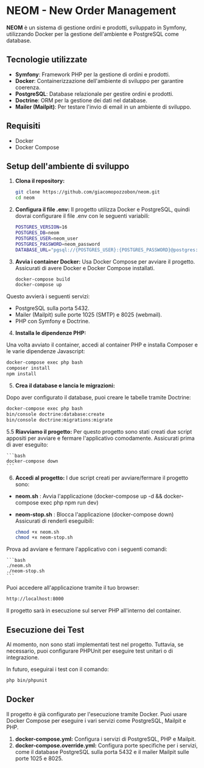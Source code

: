 # NEOM - New Order Management

**NEOM** è un sistema di gestione ordini e prodotti, sviluppato in Symfony, utilizzando Docker per la gestione dell'ambiente e PostgreSQL come database.

## Tecnologie utilizzate
- **Symfony**: Framework PHP per la gestione di ordini e prodotti.
- **Docker**: Containerizzazione dell'ambiente di sviluppo per garantire coerenza.
- **PostgreSQL**: Database relazionale per gestire ordini e prodotti.
- **Doctrine**: ORM per la gestione dei dati nel database.
- **Mailer (Mailpit)**: Per testare l'invio di email in un ambiente di sviluppo.

## Requisiti
- Docker
- Docker Compose

## Setup dell'ambiente di sviluppo

1. **Clona il repository:**

   ```bash
   git clone https://github.com/giacomopozzobon/neom.git
   cd neom
   ```

2. **Configura il file .env:**
Il progetto utilizza Docker e PostgreSQL, quindi dovrai configurare il file .env con le seguenti variabili:

   ```bash
   POSTGRES_VERSION=16
   POSTGRES_DB=neom
   POSTGRES_USER=neom_user
   POSTGRES_PASSWORD=neom_password
   DATABASE_URL="pgsql://{POSTGRES_USER}:{POSTGRES_PASSWORD}@postgres:5432/{POSTGRES_DB}"
   ```

3. **Avvia i container Docker:**
Usa Docker Compose per avviare il progetto. Assicurati di avere Docker e Docker Compose installati.

   ```bash
   docker-compose build
   docker-compose up
   ```

Questo avvierà i seguenti servizi:

- PostgreSQL sulla porta 5432.
- Mailer (Mailpit) sulle porte 1025 (SMTP) e 8025 (webmail).
- PHP con Symfony e Doctrine.

4. **Installa le dipendenze PHP:**

Una volta avviato il container, accedi al container PHP e installa Composer e le varie dipendenze Javascript:

   ```bash
   docker-compose exec php bash
   composer install
   npm install
   ```

5. **Crea il database e lancia le migrazioni:**

Dopo aver configurato il database, puoi creare le tabelle tramite Doctrine:

   ```bash
   docker-compose exec php bash
   bin/console doctrine:database:create
   bin/console doctrine:migrations:migrate
   ```

5.5 **Riavviamo il progetto:**
Per questo progetto sono stati creati due script appositi per avviare e fermare l'applicativo comodamente.
Assicurati prima di aver eseguito:

    ```bash
    docker-compose down
    ```

6. **Accedi al progetto:**
I due script creati per avviare/fermare il progetto sono:
- **neom.sh** : Avvia l'applicazione (docker-compose up -d && docker-compose exec php npm run dev)
- **neom-stop.sh** : Blocca l'applicazione (docker-compose down)
Assicurati di renderli eseguibili:

    ```bash
    chmod +x neom.sh
    chmod +x neom-stop.sh
    ```

Prova ad avviare e fermare l'applicativo con i seguenti comandi:

    ```bash
    ./neom.sh
    ./neom-stop.sh
    ```

Puoi accedere all'applicazione tramite il tuo browser:

   ```bash
   http://localhost:8000
   ```
Il progetto sarà in esecuzione sul server PHP all'interno del container.

## Esecuzione dei Test
Al momento, non sono stati implementati test nel progetto. Tuttavia, se necessario, puoi configurare PHPUnit per eseguire test unitari o di integrazione.

In futuro, eseguirai i test con il comando:

   ```bash
   php bin/phpunit
   ```

## Docker
Il progetto è già configurato per l'esecuzione tramite Docker. Puoi usare Docker Compose per eseguire i vari servizi come PostgreSQL, Mailpit e PHP.

1. **docker-compose.yml:** Configura i servizi di PostgreSQL, PHP e Mailpit.
2. **docker-compose.override.yml:** Configura porte specifiche per i servizi, come il database PostgreSQL sulla porta 5432 e il mailer Mailpit sulle porte 1025 e 8025.